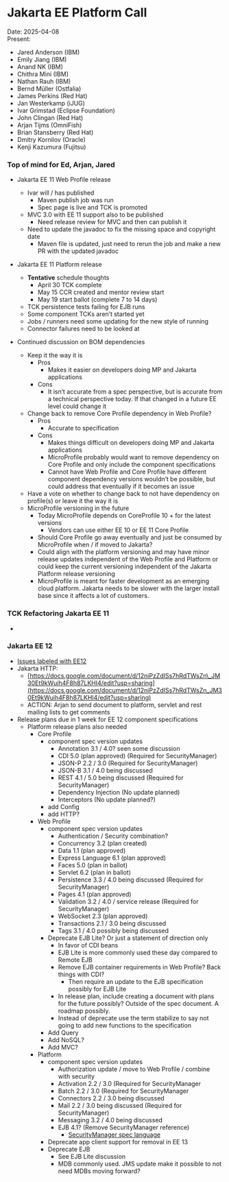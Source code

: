 # Jakarta EE Platform Call

Date: 2025-04-08  
Present:

- Jared Anderson (IBM)  
- Emily Jiang (IBM)  
- Anand NK (IBM)  
- Chithra Mini (IBM)  
- Nathan Rauh (IBM)  
- Bernd Müller (Ostfalia)  
- James Perkins (Red Hat)  
- Jan Westerkamp (iJUG)  
- Ivar Grimstad (Eclipse Foundation)  
- John Clingan (Red Hat)  
- Arjan Tijms (OmniFish)  
- Brian Stansberry (Red Hat)  
- Dmitry Kornilov (Oracle)  
- Kenji Kazumura (Fujitsu)

### Top of mind for Ed, Arjan, Jared

* Jakarta EE 11 Web Profile release  
  * Ivar will / has published  
    * Maven publish job was run  
    * Spec page is live and TCK is promoted  
  * MVC 3.0 with EE 11 support also to be published  
    * Need release review for MVC and then can publish it  
  * Need to update the javadoc to fix the missing space and copyright date  
    * Maven file is updated, just need to rerun the job and make a new PR with the updated javadoc

* Jakarta EE 11 Platform release  
  * **Tentative** schedule thoughts  
    * April 30 TCK complete  
    * May 15 CCR created and mentor review start  
    * May 19 start ballot (complete 7 to 14 days)  
  * TCK persistence tests failing for EJB runs  
  * Some component TCKs aren’t started yet  
  * Jobs / runners need some updating for the new style of running  
  * Connector failures need to be looked at

* Continued discussion on BOM dependencies  
  * Keep it the way it is  
    * Pros  
      * Makes it easier on developers doing MP and Jakarta applications  
    * Cons  
      * It isn’t accurate from a spec perspective, but is accurate from a technical perspective today.  If that changed in a future EE level could change it  
  * Change back to remove Core Profile dependency in Web Profile?  
    * Pros  
      * Accurate to specification  
    * Cons  
      * Makes things difficult on developers doing MP and Jakarta applications  
      * MicroProfile probably would want to remove dependency on Core Profile and only include the component specifications  
      * Cannot have Web Profile and Core Profile have different component dependency versions wouldn’t be possible, but could address that eventually if it becomes an issue  
  * Have a vote on whether to change back to not have dependency on profile(s) or leave it the way it is  
  * MicroProfile versioning in the future  
    * Today MicroProfile depends on CoreProfile 10 \+ for the latest versions  
      * Vendors can use either EE 10 or EE 11 Core Profile  
    * Should Core Profile go away eventually and just be consumed by MicroProfile when / if moved to Jakarta?  
    * Could align with the platform versioning and may have minor release updates independent of the Web Profile and Platform or could keep the current versioning independent of the Jakarta Platform release versioning  
    * MicroProfile is meant for faster development as an emerging cloud platform.  Jakarta needs to be slower with the larger install base since it affects a lot of customers.

    


### TCK Refactoring Jakarta EE 11

* 

### Jakarta EE 12

* [Issues labeled with EE12](https://github.com/jakartaee/platform/issues?q=is%3Aissue%20state%3Aopen%20label%3AEE12)  
* Jakarta HTTP:   
  * [https://docs.google.com/document/d/12niPzZdISs7hRdTWsZn\_JM30Et9kWuih4F8h87LKHI4/edit?usp=sharing](https://docs.google.com/document/d/12niPzZdISs7hRdTWsZn_JM30Et9kWuih4F8h87LKHI4/edit?usp=sharing)  
  * ACTION:  Arjan to send document to platform, servlet and rest mailing lists to get comments  
* Release plans due in 1 week for EE 12 component specifications  
  * Platform release plans also needed  
    * Core Profile  
      * component spec version updates  
        * Annotation 3.1 / 4.0? seen some discussion  
        * CDI 5.0 (plan approved) (Required for SecurityManager)  
        * JSON-P 2.2 / 3.0 (Required for SecurityManager)  
        * JSON-B 3.1 / 4.0 being discussed  
        * REST 4.1 / 5.0 being discussed (Required for SecurityManager)  
        * Dependency Injection (No update planned)  
        * Interceptors (No update planned?)  
      * add Config  
      * add HTTP?  
    * Web Profile   
      * component spec version updates  
        * Authentication / Security combination?  
        * Concurrency 3.2 (plan created)  
        * Data 1.1 (plan approved)  
        * Express Language 6.1 (plan approved)  
        * Faces 5.0 (plan in ballot)  
        * Servlet 6.2 (plan in ballot)  
        * Persistence 3.3 / 4.0 being discussed (Required for SecurityManager)  
        * Pages 4.1 (plan approved)  
        * Validation 3.2 / 4.0 / service release (Required for SecurityManager)  
        * WebSocket 2.3 (plan approved)  
        * Transactions 2.1 / 3.0 being discussed  
        * Tags 3.1 / 4.0 possibly being discussed  
      * Deprecate EJB Lite?  Or just a statement of direction only  
        * In favor of CDI beans  
        * EJB Lite is more commonly used these day compared to Remote EJB  
        * Remove EJB container requirements in Web Profile?  Back things with CDI?  
          * Then require an update to the EJB specification possibly for EJB Lite  
        * In release plan, include creating a document with plans for the future possibly?  Outside of the spec document.  A roadmap possibly.  
        * Instead of deprecate use the term stabilize to say not going to add new functions to the specification  
      * Add Query  
      * Add NoSQL?  
      * Add MVC?  
    * Platform  
      * component spec version updates  
        * Authorization update / move to Web Profile / combine with security  
        * Activation 2.2 / 3.0 (Required for SecurityManager  
        * Batch 2.2 / 3.0 (Required for SecurityManager  
        * Connectors 2.2 / 3.0 being discussed  
        * Mail 2.2 / 3.0 being discussed (Required for SecurityManager)  
        * Messaging 3.2 / 4.0 being discussed  
        * EJB 4.1? (Remove SecurityManager reference)  
          * [SecurityManager spec language](https://jakarta.ee/specifications/enterprise-beans/4.0/jakarta-enterprise-beans-spec-core-4.0#a9586)  
      * Deprecate app client support for removal in EE 13  
      * Deprecate EJB  
        * See EJB Lite discussion  
        * MDB commonly used.  JMS update make it possible to not need MDBs moving forward?
